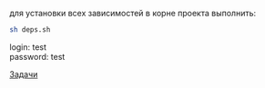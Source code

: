 для установки всех зависимостей в корне проекта выполнить: 
```bash
sh deps.sh
```

 
login: test</br>
password: test

[Задачи](https://miro.com/welcomeonboard/WVFTlsNnVJalJMV0tzZ1Z0elpIem5CU2lzZDZvUE1RYWJkbG5DZkdUVnRLSk0yaHd4UHBRT3hicHhEQVRXRzVkQ3wzNDU4NzY0NTQ1MDE5OTg4NDY2fDI=?share_link_id=393701028242)